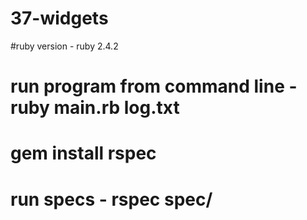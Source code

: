 # 37-widgets

#ruby version - ruby 2.4.2

# run program from command line - ruby main.rb log.txt
# gem install rspec
# run specs - rspec spec/
